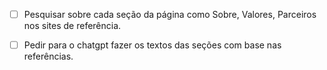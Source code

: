 - [ ] Pesquisar sobre cada seção da página como Sobre, Valores, Parceiros nos sites de referência.
- [ ] Pedir para o chatgpt fazer os textos das seções com base nas referências.


